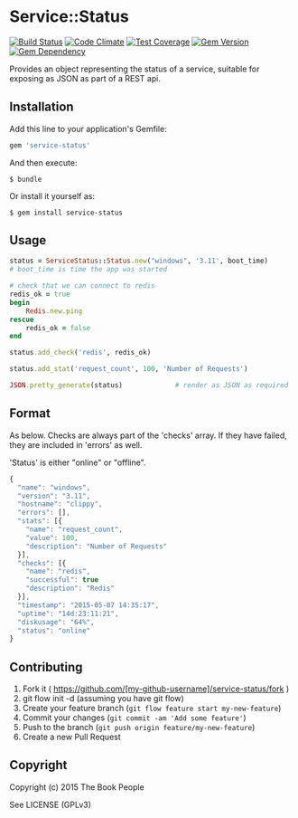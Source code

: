 # Service::Status

[![Build Status](https://travis-ci.org/TheBookPeople/service-status-ruby.svg)](https://travis-ci.org/TheBookPeople/service-status-ruby) [![Code Climate](https://codeclimate.com/github/TheBookPeople/service-status-ruby/badges/gpa.svg)](https://codeclimate.com/github/TheBookPeople/service-status-ruby) [![Test Coverage](https://codeclimate.com/github/TheBookPeople/service-status-ruby/badges/coverage.svg)](https://codeclimate.com/github/TheBookPeople/service-status-ruby) [![Gem Version](https://badge.fury.io/rb/service-status.svg)](http://badge.fury.io/rb/service-status) [![Gem Dependency](https://img.shields.io/gemnasium/TheBookPeople/service-status-ruby.svg)](https://gemnasium.com/TheBookPeople/service-status-ruby)


Provides an object representing the status of a service, suitable for exposing
as JSON as part of a REST api.

## Installation

Add this line to your application's Gemfile:

```ruby
gem 'service-status'
```

And then execute:

    $ bundle

Or install it yourself as:

    $ gem install service-status

## Usage

```ruby
status = ServiceStatus::Status.new("windows", '3.11', boot_time)
# boot_time is time the app was started

# check that we can connect to redis
redis_ok = true
begin
	Redis.new.ping
rescue
	redis_ok = false
end

status.add_check('redis', redis_ok)

status.add_stat('request_count', 100, 'Number of Requests')

JSON.pretty_generate(status)             # render as JSON as required
```
## Format

As below. Checks are always part of the 'checks' array. If they have failed,
they are included in 'errors' as well.

'Status' is either "online" or "offline".

```javascript
{
  "name": "windows",
  "version": "3.11",
  "hostname": "clippy",
  "errors": [],
  "stats": [{
    "name": "request_count",
    "value": 100,
    "description": "Number of Requests"
  }],
  "checks": [{
    "name": "redis",
    "successful": true
    "description": "Redis"
  }],
  "timestamp": "2015-05-07 14:35:17",
  "uptime": "14d:23:11:21",
  "diskusage": "64%",
  "status": "online"
}

```

## Contributing

1. Fork it ( https://github.com/[my-github-username]/service-status/fork )
2. git flow init -d (assuming you have git flow)
2. Create your feature branch (`git flow feature start my-new-feature`)
3. Commit your changes (`git commit -am 'Add some feature'`)
4. Push to the branch (`git push origin feature/my-new-feature`)
5. Create a new Pull Request

## Copyright

Copyright (c) 2015 The Book People

See LICENSE (GPLv3)
